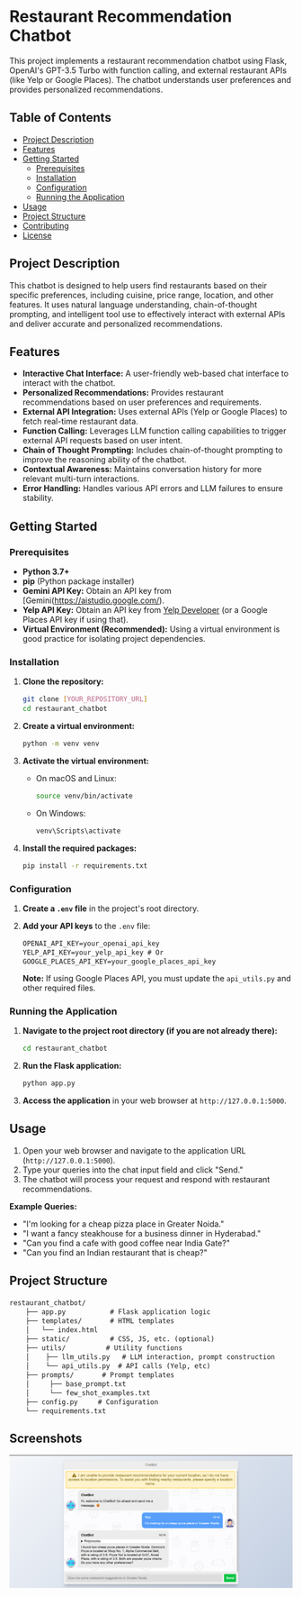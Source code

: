 # Restaurant Recommendation Chatbot

This project implements a restaurant recommendation chatbot using Flask, OpenAI's GPT-3.5 Turbo with function calling, and external restaurant APIs (like Yelp or Google Places). The chatbot understands user preferences and provides personalized recommendations.

## Table of Contents

- [Project Description](#project-description)
- [Features](#features)
- [Getting Started](#getting-started)
  - [Prerequisites](#prerequisites)
  - [Installation](#installation)
  - [Configuration](#configuration)
  - [Running the Application](#running-the-application)
- [Usage](#usage)
- [Project Structure](#project-structure)
- [Contributing](#contributing)
- [License](#license)

## Project Description

This chatbot is designed to help users find restaurants based on their specific preferences, including cuisine, price range, location, and other features. It uses natural language understanding, chain-of-thought prompting, and intelligent tool use to effectively interact with external APIs and deliver accurate and personalized recommendations.

## Features

*   **Interactive Chat Interface:** A user-friendly web-based chat interface to interact with the chatbot.
*   **Personalized Recommendations:** Provides restaurant recommendations based on user preferences and requirements.
*   **External API Integration:** Uses external APIs (Yelp or Google Places) to fetch real-time restaurant data.
*   **Function Calling:** Leverages LLM function calling capabilities to trigger external API requests based on user intent.
*   **Chain of Thought Prompting:** Includes chain-of-thought prompting to improve the reasoning ability of the chatbot.
*   **Contextual Awareness:** Maintains conversation history for more relevant multi-turn interactions.
*   **Error Handling:** Handles various API errors and LLM failures to ensure stability.

## Getting Started

### Prerequisites

*   **Python 3.7+**
*   **pip** (Python package installer)
*   **Gemini API Key:** Obtain an API key from [Gemini(https://aistudio.google.com/).
*   **Yelp API Key:** Obtain an API key from [Yelp Developer](https://developer.yelp.com/) (or a Google Places API key if using that).
*   **Virtual Environment (Recommended):** Using a virtual environment is good practice for isolating project dependencies.

### Installation

1.  **Clone the repository:**
    ```bash
    git clone [YOUR_REPOSITORY_URL]
    cd restaurant_chatbot
    ```

2.  **Create a virtual environment:**
    ```bash
    python -m venv venv
    ```

3.  **Activate the virtual environment:**
    *   On macOS and Linux:
        ```bash
        source venv/bin/activate
        ```
    *   On Windows:
        ```bash
        venv\Scripts\activate
        ```

4.  **Install the required packages:**
    ```bash
    pip install -r requirements.txt
    ```

### Configuration

1.  **Create a `.env` file** in the project's root directory.
2.  **Add your API keys** to the `.env` file:

    ```env
    OPENAI_API_KEY=your_openai_api_key
    YELP_API_KEY=your_yelp_api_key # Or GOOGLE_PLACES_API_KEY=your_google_places_api_key
    ```
    **Note:** If using Google Places API, you must update the `api_utils.py` and other required files.

### Running the Application

1.  **Navigate to the project root directory (if you are not already there):**
    ```bash
    cd restaurant_chatbot
    ```

2.  **Run the Flask application:**
    ```bash
    python app.py
    ```

3.  **Access the application** in your web browser at `http://127.0.0.1:5000`.

## Usage

1.  Open your web browser and navigate to the application URL (`http://127.0.0.1:5000`).
2.  Type your queries into the chat input field and click "Send."
3.  The chatbot will process your request and respond with restaurant recommendations.

**Example Queries:**

*   "I'm looking for a cheap pizza place in Greater Noida."
*   "I want a fancy steakhouse for a business dinner in Hyderabad."
*  "Can you find a cafe with good coffee near India Gate?"
* "Can you find an Indian restaurant that is cheap?"

## Project Structure
```
restaurant_chatbot/
    ├── app.py           # Flask application logic
    ├── templates/       # HTML templates
    │   └── index.html
    ├── static/          # CSS, JS, etc. (optional)
    ├── utils/          # Utility functions
    │    ├── llm_utils.py   # LLM interaction, prompt construction
    │    └── api_utils.py  # API calls (Yelp, etc)
    ├── prompts/       # Prompt templates
    │     ├── base_prompt.txt
    │     └── few_shot_examples.txt
    ├── config.py     # Configuration
    └── requirements.txt
```
## Screenshots
![static/images/Screenshot 2025-02-02 161040.png](https://github.com/govindbanura/Restaurant-Recommendation-Chatbot/blob/main/static/images/Screenshot%202025-02-02%20161040.png)



